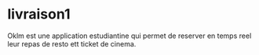 # livraison1
Oklm est une application estudiantine qui permet de reserver en temps reel leur repas de resto ett ticket de cinema.
